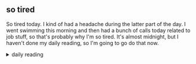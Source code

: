 ## so tired

So tired today. I kind of had a headache during the latter part of the day. I went swimming this morning and then had a bunch of calls today related to job stuff, so that's probably why I'm so tired. It's almost midnight, but I haven't done my daily reading, so I'm going to go do that now.

<details markdown="1">
<summary>daily reading</summary>

| {{ page.date | date: "%B %-d, %Y" }} |
| :-------------: |
| [1 Sam. 14; Rom. 12; Jer. 51; Ps. 30]({% link _Bible/Bible-year-1.md %}) |
| [WCF 29; WSC 96-97; WLC 168-175]({% link _westminster/westminster-month-2.md %}) |
| [The Apostles' Creed](https://threeforms.org/the-apostles-creed/) |

</details>